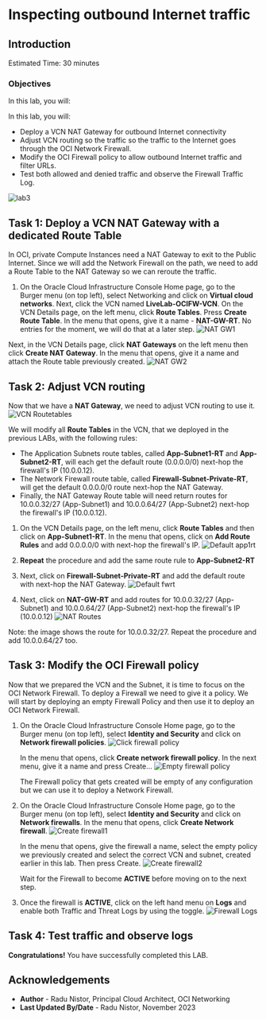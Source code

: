 # Inspecting outbound Internet traffic

## Introduction

Estimated Time: 30 minutes

### Objectives

In this lab, you will:

In this lab, you will:

* Deploy a VCN NAT Gateway for outbound Internet connectivity
* Adjust VCN routing so the traffic so the traffic to the Internet goes through the OCI Network Firewall.
* Modify the OCI Firewall policy to allow outbound Internet traffic and filter URLs.
* Test both allowed and denied traffic and observe the Firewall Traffic Log. 

![lab3](images/lab3.png)

## Task 1: Deploy a VCN NAT Gateway with a dedicated Route Table

In OCI, private Compute Instances need a NAT Gateway to exit to the Public Internet. Since we will add the Network Firewall on the path, we need to add a Route Table to the NAT Gateway so we can reroute the traffic. 

1. On the Oracle Cloud Infrastructure Console Home page, go to the Burger menu (on top left), select Networking and click on **Virtual cloud networks**. Next, click the VCN named **LiveLab-OCIFW-VCN**. On the VCN Details page, on the left menu, click **Route Tables**. Press **Create Route Table**. In the menu that opens, give it a name - **NAT-GW-RT**. No entries for the moment, we will do that at a later step.
  ![NAT GW1](images/natgw1.png)
 
  Next, in the VCN Details page, click **NAT Gateways** on the left menu then click **Create NAT Gateway**. In the menu that opens, give it a name and attach the Route table previously created.
  ![NAT GW2](images/natgw2.png)

## Task 2: Adjust VCN routing

  Now that we have a **NAT Gateway**, we need to adjust VCN routing to use it. 
  ![VCN Routetables](images/vcnrt.png)

  We will modify all **Route Tables** in the VCN, that we deployed in the previous LABs, with the following rules:

* The Application Subnets route tables, called **App-Subnet1-RT** and **App-Subnet2-RT**, will each get the default route (0.0.0.0/0) next-hop the firewall's IP (10.0.0.12).
* The Network Firewall route table, called **Firewall-Subnet-Private-RT**, will get the default 0.0.0.0/0 route next-hop the NAT Gateway.
* Finally, the NAT Gateway Route table will need return routes for 10.0.0.32/27 (App-Subnet1) and 10.0.0.64/27 (App-Subnet2) next-hop the firewall's IP (10.0.0.12).

1. On the VCN Details page, on the left menu, click **Route Tables** and then click on **App-Subnet1-RT**. In the menu that opens, click on **Add Route Rules** and add 0.0.0.0/0 with next-hop the firewall's IP.
  ![Default app1rt](images/defapp1rt.png)

2. **Repeat** the procedure and add the same route rule to **App-Subnet2-RT**
  
3. Next, click on **Firewall-Subnet-Private-RT** and add the default route with next-hop the NAT Gateway.
  ![Default fwrt](images/deffwrt.png)

4. Next, click on **NAT-GW-RT** and add routes for 10.0.0.32/27 (App-Subnet1) and 10.0.0.64/27 (App-Subnet2) next-hop the firewall's IP (10.0.0.12)
  ![NAT Routes](images/natgwroutes.png)

  Note: the image shows the route for 10.0.0.32/27. Repeat the procedure and add 10.0.0.64/27 too.

## Task 3: Modify the OCI Firewall policy

Now that we prepared the VCN and the Subnet, it is time to focus on the OCI Network Firewall. To deploy a Firewall we need to give it a policy. We will start by deploying an empty Firewall Policy and then use it to deploy an OCI Network Firewall.

1. On the Oracle Cloud Infrastructure Console Home page, go to the Burger menu (on top left), select **Identity and Security** and click on **Network firewall policies**.
  ![Click firewall policy](images/clickpol.png)

   In the menu that opens, click **Create network firewall policy**. In the next menu, give it a name and press Create...
  ![Empty firewall policy](images/polempty.png)

   The Firewall policy that gets created will be empty of any configuration but we can use it to deploy a Network Firewall.

2. On the Oracle Cloud Infrastructure Console Home page, go to the Burger menu (on top left), select **Identity and Security** and click on **Network firewalls**. In the menu that opens, click **Create Network firewall**.
  ![Create firewall1](images/createfw1.png)

   In the menu that opens, give the firewall a name, select the empty policy we previously created and select the correct VCN and subnet, created earlier in this lab. Then press Create.
  ![Create firewall2](images/createfw2.png)

   Wait for the Firewall to become **ACTIVE** before moving on to the next step.

3. Once the firewall is **ACTIVE**, click on the left hand menu on **Logs** and enable both Traffic and Threat Logs by using the toggle.
  ![Firewall Logs](images/fwlogs.png)

## Task 4: Test traffic and observe logs

**Congratulations!** You have successfully completed this LAB.

## Acknowledgements

* **Author** - Radu Nistor, Principal Cloud Architect, OCI Networking
* **Last Updated By/Date** - Radu Nistor, November 2023
